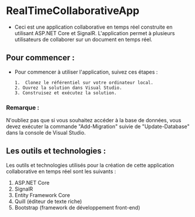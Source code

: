 # RealTimeCollaborativeApp

 + Ceci est une application collaborative en temps réel construite en utilisant ASP.NET Core et SignalR. L'application permet à plusieurs utilisateurs de collaborer sur un document en temps réel.

## Pour commencer : 

- Pour commencer à utiliser l'application, suivez ces étapes :

      1.  Clonez le référentiel sur votre ordinateur local. 
      2. Ouvrez la solution dans Visual Studio.
      3. Construisez et exécutez la solution.
    
 ### Remarque : 
 
N'oubliez pas que si vous souhaitez accéder à la base de données, vous devez exécuter la commande "Add-Migration" suivie de "Update-Database" dans la console de Visual Studio.

## Les outils et technologies : 
Les outils et technologies utilisés pour la création de cette application collaborative en temps réel sont les suivants :

1.  ASP.NET Core
2. SignalR
3. Entity Framework Core
4. Quill (éditeur de texte riche)
5. Bootstrap (framework de développement front-end)
